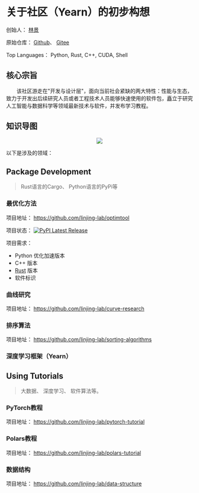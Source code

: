 # 关于社区（Yearn）的初步构想

创始人： [林景](https://blog.csdn.net/linjing_zyq)

原始仓库： [Github](https://github.com/linjing-lab)、 [Gitee](https://gitee.com/linjing-lab)

Top Languages： Python, Rust, C++, CUDA, Shell

## 核心宗旨

&emsp;&emsp;该社区游走在"开发与设计层"，面向当前社会紧缺的两大特性：性能与生态，致力于开发出后续研究人员或者工程技术人员能够快速使用的软件包，矗立于研究人工智能与数据科学等领域最新技术与软件，并发布学习教程。

## 知识导图
<div align="center">
    <img src="logo.jpg">
</div>

以下是涉及的领域：
## Package Development
> Rust语言的Cargo、 Python语言的PyPi等

### 最优化方法
项目地址： https://github.com/linjing-lab/optimtool

项目状态： [![PyPI Latest Release](https://img.shields.io/pypi/v/optimtool.svg)](https://pypi.org/project/optimtool/)

项目需求：
* Python 优化加速版本
* C++ 版本
* [Rust](https://github.com/rust-lang/rust) 版本
* 软件标识

### 曲线研究
项目地址： https://github.com/linjing-lab/curve-research

### 排序算法
项目地址： https://github.com/linjing-lab/sorting-algorithms

### 深度学习框架（Yearn）

## Using Tutorials
> 大数据、 深度学习、 软件算法等。

### PyTorch教程
项目地址： https://github.com/linjing-lab/pytorch-tutorial

### Polars教程
项目地址： https://github.com/linjing-lab/polars-tutorial

### 数据结构
项目地址： https://github.com/linjing-lab/data-structure